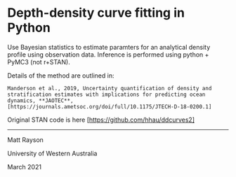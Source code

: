 # Depth-density curve fitting in Python

Use Bayesian statistics to estimate paramters for an analytical density profile
using observation data. Inference is performed using python + PyMC3 (not r+STAN).

Details of the method are outlined in:

    Manderson et al., 2019, Uncertainty quantification of density and stratification estimates with implications for predicting ocean dynamics, **JAOTEC**,
    [https://journals.ametsoc.org/doi/full/10.1175/JTECH-D-18-0200.1]

Original STAN code is here [https://github.com/hhau/ddcurves2]

---

Matt Rayson

University of Western Australia

March 2021

